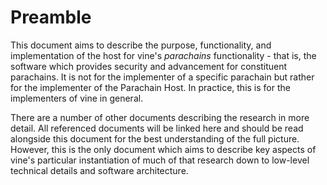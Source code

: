 # Preamble

This document aims to describe the purpose, functionality, and implementation of the host for vine's _parachains_ functionality - that is, the software which provides security and advancement for constituent parachains. It is not for the implementer of a specific parachain but rather for the implementer of the Parachain Host. In practice, this is for the implementers of vine in general.

There are a number of other documents describing the research in more detail. All referenced documents will be linked here and should be read alongside this document for the best understanding of the full picture. However, this is the only document which aims to describe key aspects of vine's particular instantiation of much of that research down to low-level technical details and software architecture.
